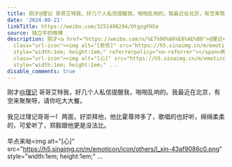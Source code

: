 ```yaml
---
title: 刚才@理记 哥哥艾特我，好几个人私信提醒我，啪啪乱响的。我最近在北京，有空来聚聚呀，请你吃大大餐。我见过理记哥哥一[悲伤]两面，好崇拜他，他比霍尊帅多了，...
date: '2024-08-21'
linkTitle: https://weibo.com/3251498294/OtgzgFHSe
source: 独立平的微博
description: 刚才<a href="https://weibo.com/n/%E7%90%86%E8%AE%B0">@理记</a> 哥哥艾特我，好几个人私信提醒我，啪啪乱响的。我最近在北京，有空来聚聚呀，请你吃大大餐。<br><br>我见过理记哥哥一<span
  class="url-icon"><img alt="[悲伤]" src="https://h5.sinaimg.cn/m/emoticon/icon/default/d_beishang-c95268c034.png"
  style="width:1em; height:1em;" referrerpolicy="no-referrer"></span>两面，好崇拜他，他比霍尊帅多了，歌唱的也好听，绵绵柔柔的，可爱听了，郑毅跟他更是没法比。<br><br>早点来呦<span
  class="url-icon"><img alt="[心]" src="https://h5.sinaimg.cn/m/emoticon/icon/others/l_xin-43af9086c0.png"
  style="width:1em; height:1em;" ...
disable_comments: true
---
```

刚才<a href="https://weibo.com/n/%E7%90%86%E8%AE%B0">@理记</a> 哥哥艾特我，好几个人私信提醒我，啪啪乱响的。我最近在北京，有空来聚聚呀，请你吃大大餐。<br><br>我见过理记哥哥一<span class="url-icon"><img alt="[悲伤]" src="https://h5.sinaimg.cn/m/emoticon/icon/default/d_beishang-c95268c034.png" style="width:1em; height:1em;" referrerpolicy="no-referrer"></span>两面，好崇拜他，他比霍尊帅多了，歌唱的也好听，绵绵柔柔的，可爱听了，郑毅跟他更是没法比。<br><br>早点来呦<span class="url-icon"><img alt="[心]" src="https://h5.sinaimg.cn/m/emoticon/icon/others/l_xin-43af9086c0.png" style="width:1em; height:1em;" ...